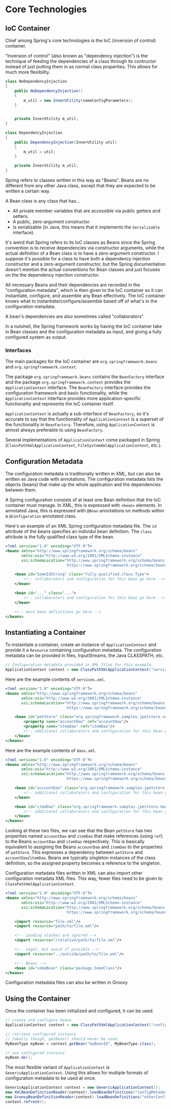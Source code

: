 # Core Technologies
## IoC Container
Chief among Spring's core technologies is the IoC (inversion of control) container.

"Inversion of control" (also known as "dependency injection") is the technique of feeding the dependencies of a class through its contructor instead of just putting them in as normal class properties. This allows for much more flexibility.
```java
class NoDependencyInjection
{
    public NoDependencyInjection()
    {
        m_util = new InnerUtility(someConfigParameters);
    }


    private InnerUtility m_util;
}

class DependencyInjection
{
    public DependencyInjection(InnerUtility util)
    {
        m_util = util;
    }

    private InnerUtility m_util;
}
```

Spring refers to classes written in this way as "Beans". Beans are no different from any other Java class, except that they are expected to be written a certain way.

A Bean class is any class that has...
* All private member variables that are accessible via public getters and setters.
* A public, zero-argument constructor.
* Is serializable (in Java, this means that it implements the `Serializable` interface).

It's weird that Spring refers to its IoC classes as Beans since the Spring convention is to receive dependencies via constructor arguments, while the actual definition of a Bean class is to have a zero-argument constructor. I suppose it's possible for a class to have both a dependency injection constructor and a zero-argument constructor, but the Spring documentation doesn't mention the actual conventions for Bean classes and just focuses on the the dependency injection constructor.

All necessary Beans and their dependencies are recorded in the "configuration metadata", which is then given to the IoC container so it can instantiate, configure, and assemble any Bean effectively. The IoC container knows what to instantiate/configure/assemble based off of what's in the configuration metadata.

A bean's dependencies are also sometimes called "collaborators".

In a nutshell, the Spring framework works by having the IoC container take in Bean classes and the configuration metadata as input, and giving a fully configured system as output.

### Interfaces
The main packages for the IoC container are `org.springframework.beans` and `org.springframework.context`.

The package `org.springframework.beans` contains the `BeanFactory` interface and the package `org.springframework.context` provides the `ApplicationContext` interface. The `BeanFactory` interface provides the configuration framework and basic functionality, while the `ApplicationContext` interface provides more application-specific functionality and represents the IoC container itself.

`ApplicationContext` is actually a sub-interface of `BeanFactory`, so it's accurate to say that the functionality of `ApplicationContext` is a superset of the functionality in `BeanFactory`. Therefore, using `ApplicationContext` is almost always preferable to using `BeanFactory`.

Several implementations of `ApplicationContext` come packaged in Spring (`ClassPathXmlApplicationContext`, `FileSystemXmlApplicationContext`, etc.).

## Configuration Metadata
The configuration metadata is traditionally written in XML, but can also be written as Java code with annotations. The configuration metadata lists the objects (beans) that make up the whole application and the dependencies between them.

A Spring configuration consists of at least one Bean definition that the IoC container must manage. In XML, this is expressed with `<bean>` elements. In annotated Java, this is expressed with `@Bean` annotations on methods within a `@Configuration` annotated class.

Here's an example of an XML Spring configuration metadata file. The `id` attribute of the beans specifies an individul bean definition. The `class` attribute is the fully qualified class type of the bean.
```xml
<?xml version="1.0" encoding="UTF-8"?>
<beans xmlns="http://www.springframework.org/schema/beans"
       xmlns:xsi="http://www.w3.org/2001/XMLSchema-instance"
       xsi:schemaLocation="http://www.springframework.org/schema/beans
                           https://www.springframework.org/schema/beans/spring-beans.xsd">

    <bean id="SomeIdString" class="fully.qualified.class.Type">  
        <!-- collaborators and configuration for this bean go here -->
    </bean>

    <bean id="..." class="...">
        <!-- collaborators and configuration for this bean go here -->
    </bean>

    <!-- more bean definitions go here -->
</beans>
```

## Instantiating a Container
To instantiate a container, create an instance of `ApplicationContext` and provide it a `Resource` containing configuration metadata. The configuration metadata can be provided in files, InputStreams, the Java CLASSPATH, etc.
```java
// Configuration metadata provided in XML files for this example.
ApplicationContext context = new ClassPathXmlApplicationContext("services.xml", "daos.xml");
```

Here are the example contents of `services.xml`.
```xml
<?xml version="1.0" encoding="UTF-8"?>
<beans xmlns="http://www.springframework.org/schema/beans"
       xmlns:xsi="http://www.w3.org/2001/XMLSchema-instance"
       xsi:schemaLocation="http://www.springframework.org/schema/beans
                           https://www.springframework.org/schema/beans/spring-beans.xsd">

    <bean id="petStore" class="org.springframework.samples.jpetstore.services.PetStoreServiceImpl">
        <property name="accountDao" ref="accountDao"/>
        <property name="itemDao" ref="itemDao"/>
        <!-- additional collaborators and configuration for this bean go here -->
    </bean>
</beans>
```

Here are the example contents of `daos.xml`.
```xml
<?xml version="1.0" encoding="UTF-8"?>
<beans xmlns="http://www.springframework.org/schema/beans"
       xmlns:xsi="http://www.w3.org/2001/XMLSchema-instance"
       xsi:schemaLocation="http://www.springframework.org/schema/beans
                           https://www.springframework.org/schema/beans/spring-beans.xsd">

    <bean id="accountDao" class="org.springframework.samples.jpetstore.dao.jpa.JpaAccountDao">
        <!-- additional collaborators and configuration for this bean go here -->
    </bean>

    <bean id="itemDao" class="org.springframework.samples.jpetstore.dao.jpa.JpaItemDao">
        <!-- additional collaborators and configuration for this bean go here -->
    </bean>
</beans>
```

Looking at these two files, we can see that the Bean `petStore` has two properties named `accountDao` and `itemDao` that make references (using `ref`) to the Beans `accountDao` and `itemDao` respectively. This is basically equivalent to assigning the Beans `accountDao` and `itemDao` to the properties of `petStore`. This expresses a dependency between `petStore` and `accountDao`/`itemDao`. Beans are typically singleton instances of the class definition, so the assigned property becomes a reference to the singleton.

Configuration metadata files written in XML can also import other configuration metadata XML files. This way, fewer files need to be given to `ClassPathXmlApplicationContext`.
```xml
<?xml version="1.0" encoding="UTF-8"?>
<beans xmlns="http://www.springframework.org/schema/beans"
       xmlns:xsi="http://www.w3.org/2001/XMLSchema-instance"
       xsi:schemaLocation="http://www.springframework.org/schema/beans
                           https://www.springframework.org/schema/beans/spring-beans.xsd">

    <import resource="file.xml"/>
    <import resource="path/to/file.xml"/>

    <!-- Leading slashes are ignored -->
    <import resource="/relative/path/to/file.xml"/>

    <!-- Legal, but avoid if possible -->
    <import resource="../outside/path/to/file.xml"/>

    <!-- Beans -->
    <bean id="someBean" class="package.SomeClass"/>
</beans>
```

Configuration metadata files can also be written in Groovy.

## Using the Container
Once the container has been initialized and configured, it can be used.
```java
// create and configure beans
ApplicationContext context = new ClassPathXmlApplicationContext("configMetadata.xml");

// retrieve configured instance
// Ideally though, getBean() should never be used.
MyBeanType myBean = context.getBean("myBeanId", MyBeanType.class);

// use configured instance
myBean.do();
```

The most flexible variant of `ApplicationContext` is `GenericApplicationContext`. Using this allows for multiple formats of configuration metadata to be used at once.
```java
GenericApplicationContext context = new GenericApplicationContext();
new XmlBeanDefinitionReader(context).loadBeanDefinitions("configMetadata.xml");
new GroovyBeanDefinitionReader(context).loadBeanDefinitions("otherConfigMetadata.groovy");
context.refresh();
```
